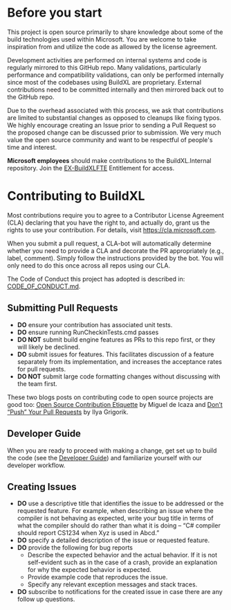 # Before you start
This project is open source primarily to share knowledge about some of the build technologies used within Microsoft. You are welcome to take inspiration from and utilize the code as allowed by the license agreement.

Development activities are performed on internal systems and code is regularly mirrored to this GitHub repo. Many validations, particularly performance and compatibility validations, can only be performed internally since most of the codebases using BuildXL are proprietary. External contributions need to be committed internally and then mirrored back out to the GitHub repo. 

Due to the overhead associated with this process, we ask that contributions are limited to substantial changes as opposed to cleanups like fixing typos. We highly encourage creating an Issue prior to sending a Pull Request so the proposed change can be discussed prior to submission. We very much value the open source community and want to be respectful of people's time and interest.

**Microsoft employees** should make contributions to the BuildXL.Internal repository. Join the [EX-BuildXLFTE](https://coreidentity.microsoft.com/manage/Entitlement/entitlement/ecbuildxlfte-fva4) Entitlement for access.

# Contributing to BuildXL
Most contributions require you to agree to a Contributor License Agreement (CLA) declaring that you have the right to, and actually do, grant us the rights to use your contribution. For details, visit https://cla.microsoft.com.

When you submit a pull request, a CLA-bot will automatically determine whether you need to provide a CLA and decorate the PR appropriately (e.g., label, comment). Simply follow the instructions provided by the bot. You will only need to do this once across all repos using our CLA.

The Code of Conduct this project has adopted is described in: [CODE_OF_CONDUCT.md](CODE_OF_CONDUCT.md).

## Submitting Pull Requests

- **DO** ensure your contribution has associated unit tests.
- **DO** ensure running RunCheckinTests.cmd passes
- **DO NOT** submit build engine features as PRs to this repo first, or they will likely be declined.
- **DO** submit issues for features. This facilitates discussion of a feature separately from its implementation, and increases the acceptance rates for pull requests.
- **DO NOT** submit large code formatting changes without discussing with the team first.

These two blogs posts on contributing code to open source projects are good too: [Open Source Contribution Etiquette](http://tirania.org/blog/archive/2010/Dec-31.html) by Miguel de Icaza and [Don’t “Push” Your Pull Requests](https://www.igvita.com/2011/12/19/dont-push-your-pull-requests/) by Ilya Grigorik.

## Developer Guide
When you are ready to proceed with making a change, get set up to build the code (see the [Developer Guide](Documentation/Wiki/DeveloperGuide.md)) and familiarize yourself with our developer workflow. 

## Creating Issues

- **DO** use a descriptive title that identifies the issue to be addressed or the requested feature. For example, when describing an issue where the compiler is not behaving as expected, write your bug title in terms of what the compiler should do rather than what it is doing – “C# compiler should report CS1234 when Xyz is used in Abcd.”
- **DO** specify a detailed description of the issue or requested feature.
- **DO** provide the following for bug reports
    - Describe the expected behavior and the actual behavior. If it is not self-evident such as in the case of a crash, provide an explanation for why the expected behavior is expected.
    - Provide example code that reproduces the issue.
    - Specify any relevant exception messages and stack traces.
- **DO** subscribe to notifications for the created issue in case there are any follow up questions.
